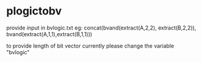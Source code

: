 # plogictobv
provide input in bvlogic.txt
eg: concat(bvand(extract(A,2,2), extract(B,2,2)), bvand(extract(A,1,1),extract(B,1,1)))

to provide length of bit vector currently please change the variable "bvlogic"
